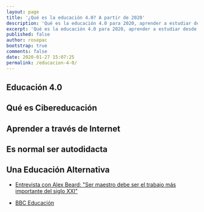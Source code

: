 ```yaml
---
layout: page
title: '¿Qué es la educación 4.0? A partir de 2020'
description: 'Qué es la educación 4.0 para 2020, aprender a estudiar desde casa y sin ayuda de profesores'
excerpt: 'Qué es la educación 4.0 para 2020, aprender a estudiar desde casa y sin ayuda de profesores'
published: false
author: rosepac
bootstrap: true
comments: false
date: 2020-01-27 15:07:25
permalink: /educacion-4-0/
---
```


## Educación 4.0

## Qué es Cibereducación

## Aprender a través de Internet

## Es normal ser autodidacta

## Una Educación Alternativa

* [Entrevista con Alex Beard: "Ser maestro debe ser el trabajo más importante del siglo XXI"](https://www.bbc.com/mundo/noticias-51229314)

* [BBC Educación](https://www.bbc.com/mundo/topics/c2dwq9z623gt)